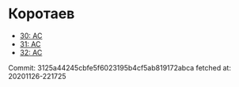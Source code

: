 # Коротаев
- [30: AC](30.md)
- [31: AC](31.md)
- [32: AC](32.md)

Commit: 3125a44245cbfe5f6023195b4cf5ab819172abca
 fetched at: 20201126-221725
